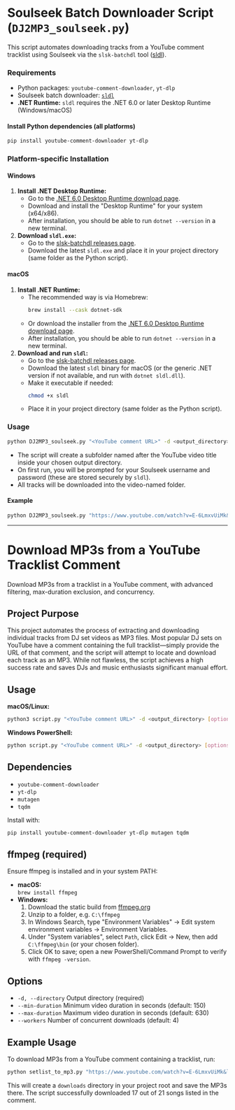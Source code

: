 # Soulseek Batch Downloader Script (`DJ2MP3_soulseek.py`)

This script automates downloading tracks from a YouTube comment tracklist using Soulseek via the `slsk-batchdl` tool ([sldl](https://github.com/fiso64/slsk-batchdl)).

### Requirements

- Python packages: `youtube-comment-downloader`, `yt-dlp`
- Soulseek batch downloader: [`sldl`](https://github.com/fiso64/slsk-batchdl)
- **.NET Runtime:** `sldl` requires the .NET 6.0 or later Desktop Runtime (Windows/macOS)

#### Install Python dependencies (all platforms)
```sh
pip install youtube-comment-downloader yt-dlp
```

### Platform-specific Installation

#### **Windows**
1. **Install .NET Desktop Runtime:**
    - Go to the [.NET 6.0 Desktop Runtime download page](https://dotnet.microsoft.com/en-us/download/dotnet/6.0).
    - Download and install the "Desktop Runtime" for your system (x64/x86).
    - After installation, you should be able to run `dotnet --version` in a new terminal.
2. **Download `sldl.exe`:**
    - Go to the [slsk-batchdl releases page](https://github.com/fiso64/slsk-batchdl/releases).
    - Download the latest `sldl.exe` and place it in your project directory (same folder as the Python script).

#### **macOS**
1. **Install .NET Runtime:**
    - The recommended way is via Homebrew:
      ```sh
      brew install --cask dotnet-sdk
      ```
    - Or download the installer from the [.NET 6.0 Desktop Runtime download page](https://dotnet.microsoft.com/en-us/download/dotnet/6.0).
    - After installation, you should be able to run `dotnet --version` in a new terminal.
2. **Download and run `sldl`:**
    - Go to the [slsk-batchdl releases page](https://github.com/fiso64/slsk-batchdl/releases).
    - Download the latest `sldl` binary for macOS (or the generic .NET version if not available, and run with `dotnet sldl.dll`).
    - Make it executable if needed:
      ```sh
      chmod +x sldl
      ```
    - Place it in your project directory (same folder as the Python script).

### Usage

```sh
python DJ2MP3_soulseek.py "<YouTube comment URL>" -d <output_directory>
```

- The script will create a subfolder named after the YouTube video title inside your chosen output directory.
- On first run, you will be prompted for your Soulseek username and password (these are stored securely by `sldl`).
- All tracks will be downloaded into the video-named folder.

#### Example
```sh
python DJ2MP3_soulseek.py "https://www.youtube.com/watch?v=E-6LmxvUiMk&lc=UgxwA4LZra3oRGeF0St4AaABAg" -d soulseek_downloads
```

---

# Download MP3s from a YouTube Tracklist Comment

Download MP3s from a tracklist in a YouTube comment, with advanced filtering, max-duration exclusion, and concurrency.

## Project Purpose

This project automates the process of extracting and downloading individual tracks from DJ set videos as MP3 files. Most popular DJ sets on YouTube have a comment containing the full tracklist—simply provide the URL of that comment, and the script will attempt to locate and download each track as an MP3. While not flawless, the script achieves a high success rate and saves DJs and music enthusiasts significant manual effort.

## Usage

**macOS/Linux:**
```sh
python3 script.py "<YouTube comment URL>" -d <output_directory> [options]
```

**Windows PowerShell:**
```sh
python script.py "<YouTube comment URL>" -d <output_directory> [options]
```

## Dependencies

- `youtube-comment-downloader`
- `yt-dlp`
- `mutagen`
- `tqdm`

Install with:
```sh
pip install youtube-comment-downloader yt-dlp mutagen tqdm
```

## ffmpeg (required)

Ensure ffmpeg is installed and in your system PATH:

- **macOS:**  
  `brew install ffmpeg`
- **Windows:**
    1. Download the static build from [ffmpeg.org](https://ffmpeg.org/download.html)
    2. Unzip to a folder, e.g. `C:\ffmpeg`
    3. In Windows Search, type "Environment Variables" → Edit system environment variables → Environment Variables.
    4. Under "System variables", select `Path`, click Edit → New, then add `C:\ffmpeg\bin` (or your chosen folder).
    5. Click OK to save; open a new PowerShell/Command Prompt to verify with `ffmpeg -version`.

## Options

- `-d, --directory`       Output directory (required)
- `--min-duration`        Minimum video duration in seconds (default: 150)
- `--max-duration`        Maximum video duration in seconds (default: 630)
- `--workers`             Number of concurrent downloads (default: 4)

## Example Usage

To download MP3s from a YouTube comment containing a tracklist, run:

```sh
python setlist_to_mp3.py "https://www.youtube.com/watch?v=E-6LmxvUiMk&lc=UgxwA4LZra3oRGeF0St4AaABAg" -d downloads
```

This will create a `downloads` directory in your project root and save the MP3s there.
The script successfully downloaded 17 out of 21 songs listed in the comment.